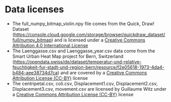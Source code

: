 # Data licenses

- The full_numpy_bitmap_violin.npy file comes from the Quick, Draw! Dataset (https://console.cloud.google.com/storage/browser/quickdraw_dataset/full/numpy_bitmap) and is licensed under a [Creative Commons Attribution 4.0 International License](https://creativecommons.org/licenses/by/4.0/)
- The Laenggasse.csv and Laenggasse_year.csv data come from the Smart Urban Heat Map project for Bern, Switzerland (https://opendata.swiss/de/dataset/temperatur-und-relative-feuchtigkeit-fur-stadt-und-region-bern/resource/f2e05618-1973-4da4-b484-aee38734d7ca) and are covered by a [Creative Commons Attribution License (CC-BY)](https://creativecommons.org/licenses/by/4.0/) license
- The centripetal.csv, coli.csv, Displacement1.csv, Displacement2.csv, Displacement3.csv, movement.csv are licensed by Guillaume Witz under a [Creative Commons Attribution License (CC-BY)](https://creativecommons.org/licenses/by/4.0/) license